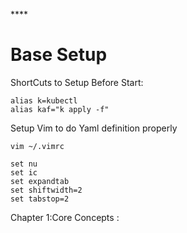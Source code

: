 ****<h1>Base Setup</h1>

ShortCuts to Setup Before Start:
```
alias k=kubectl
alias kaf="k apply -f" 
```
Setup Vim to do Yaml definition properly

```vim ~/.vimrc```

```$xslt
set nu
set ic
set expandtab
set shiftwidth=2
set tabstop=2
```

<H>Chapter 1:Core Concepts :<H>

